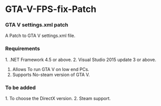 # GTA-V-FPS-fix-Patch
<h3>GTA V settings.xml patch</h3>
A Patch to GTA V settings.xml file.

<h3>Requirements</h3> 
1.  .NET Framework 4.5 or above.
2.  Visual Studio 2015 update 3 or above.


1.  Allows To run GTA V on low end PCs.
2.  Supports No-steam version of GTA V.

<h3>To be added</h3>
1.  To choose the DirectX version.
2.  Steam support.

